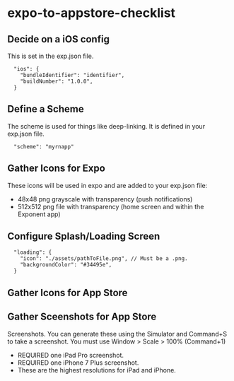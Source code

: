 # expo-to-appstore-checklist


## Decide on a iOS config
This is set in the exp.json file.

```
  "ios": {
    "bundleIdentifier": "identifier",
    "buildNumber": "1.0.0",
  }
```

## Define a Scheme
The scheme is used for things like deep-linking. It is defined in your exp.json file.

```
  "scheme": "myrnapp"
```

## Gather Icons for Expo

These icons will be used in expo and are added to your exp.json file:
* 48x48 png grayscale with transparency (push notifications)
* 512x512 png file with transparency (home screen and within the Exponent app)

## Configure Splash/Loading Screen

```
  "loading": {
    "icon": "./assets/pathToFile.png", // Must be a .png.
    "backgroundColor": "#34495e",
  }
```

## Gather Icons for App Store

## Gather Sceenshots for  App Store

Screenshots. You can generate these using the Simulator and Command+S to take a screenshot. You must use Window > Scale > 100% (Command+1)
* REQUIRED one iPad Pro screenshot.
* REQUIRED one iPhone 7 Plus screenshot.
* These are the highest resolutions for iPad and iPhone.


